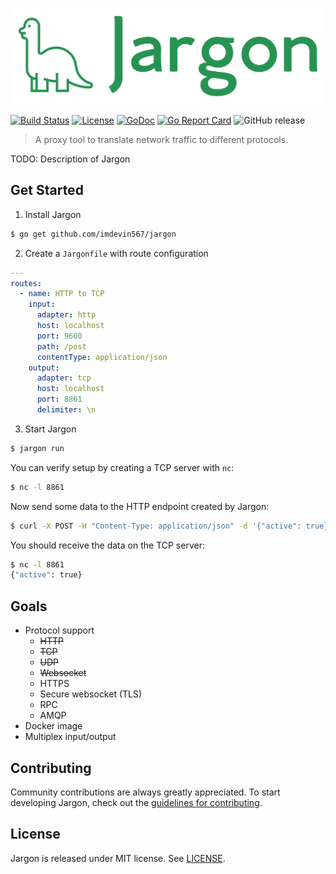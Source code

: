 ![Logo][jargon-logo]

[![Build Status](https://img.shields.io/travis/imdevin567/jargon.svg?style=for-the-badge)](https://travis-ci.org/imdevin567/jargon)
[![License](https://img.shields.io/badge/License-MIT-green.svg?style=for-the-badge)](https://opensource.org/licenses/MIT)
[![GoDoc](https://img.shields.io/badge/godoc-reference-blue.svg?style=for-the-badge)](http://godoc.org/github.com/imdevin567/jargon)
[![Go Report Card](https://goreportcard.com/badge/github.com/imdevin567/jargon?style=for-the-badge)](https://goreportcard.com/report/github.com/imdevin567/jargon)
![GitHub release](https://img.shields.io/github/release/imdevin567/jargon.svg?style=for-the-badge)

> A proxy tool to translate network traffic to different protocols.

TODO: Description of Jargon

## Get Started

1. Install Jargon

```bash
$ go get github.com/imdevin567/jargon
```

2. Create a `Jargonfile` with route configuration

```yaml
---
routes:
  - name: HTTP to TCP
    input:
      adapter: http
      host: localhost
      port: 9600
      path: /post
      contentType: application/json
    output:
      adapter: tcp
      host: localhost
      port: 8861
      delimiter: \n
```

3. Start Jargon

```bash
$ jargon run
```

You can verify setup by creating a TCP server with `nc`:

```bash
$ nc -l 8861
```

Now send some data to the HTTP endpoint created by Jargon:

```bash
$ curl -X POST -H "Content-Type: application/json" -d '{"active": true}' http://localhost:9600/post
```

You should receive the data on the TCP server:

```bash
$ nc -l 8861
{"active": true}
```

## Goals

* Protocol support
    * ~~HTTP~~
    * ~~TCP~~
    * ~~UDP~~
    * ~~Websocket~~
    * HTTPS
    * Secure websocket (TLS)
    * RPC
    * AMQP
* Docker image
* Multiplex input/output

## Contributing

Community contributions are always greatly appreciated. To start developing Jargon, check out the [guidelines for contributing](https://github.com/imdevin567/jargon/blob/master/.github/CONTRIBUTING.md).

## License

Jargon is released under MIT license. See [LICENSE](https://github.com/imdevin567/jargon/blob/master/LICENSE).

[jargon-logo]: /img/logo.png
